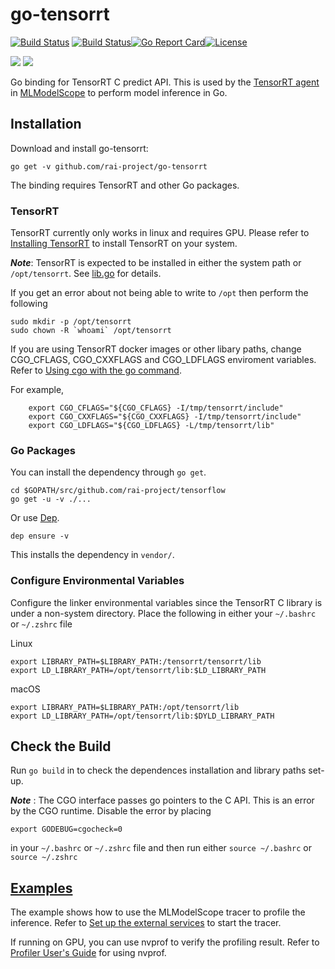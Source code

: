 # go-tensorrt

[![Build Status](https://dev.azure.com/dakkak/rai/_apis/build/status/go-tensorrt)](https://dev.azure.com/dakkak/rai/_build/latest?definitionId=18)
[![Build Status](https://travis-ci.org/rai-project/go-tensorrt.svg?branch=master)](https://travis-ci.org/rai-project/go-tensorrt)[![Go Report Card](https://goreportcard.com/badge/github.com/rai-project/go-tensorrt)](https://goreportcard.com/report/github.com/rai-project/go-tensorrt)[![License](https://img.shields.io/badge/License-Apache%202.0-blue.svg)](https://opensource.org/licenses/Apache-2.0)

[![](https://images.microbadger.com/badges/version/carml/go-tensorrt:amd64-cpu-latest.svg)](https://microbadger.com/images/carml/go-tensorrt:amd64-cpu-latest 'Get your own version badge on microbadger.com')
[![](https://images.microbadger.com/badges/version/carml/go-tensorrt:amd64-gpu-latest.svg)](https://microbadger.com/images/carml/go-tensorrt:amd64-gpu-latest 'Get your own version badge on microbadger.com')

Go binding for TensorRT C predict API.
This is used by the [TensorRT agent](https://github.com/rai-project/tensorrt) in [MLModelScope](mlmodelscope.org) to perform model inference in Go.

## Installation

Download and install go-tensorrt:

```
go get -v github.com/rai-project/go-tensorrt
```

The binding requires TensorRT and other Go packages.

### TensorRT

TensorRT currently only works in linux and requires GPU.
Please refer to [Installing TensorRT](https://docs.nvidia.com/deeplearning/sdk/tensorrt-install-guide/index.html) to install TensorRT on your system.

**_Note_**: TensorRT is expected to be installed in either the system path or `/opt/tensorrt`.
See [lib.go](lib.go) for details.

If you get an error about not being able to write to `/opt` then perform the following

```
sudo mkdir -p /opt/tensorrt
sudo chown -R `whoami` /opt/tensorrt
```

If you are using TensorRT docker images or other libary paths, change CGO_CFLAGS, CGO_CXXFLAGS and CGO_LDFLAGS enviroment variables. Refer to [Using cgo with the go command](https://golang.org/cmd/cgo/#hdr-Using_cgo_with_the_go_command).

For example,

```
    export CGO_CFLAGS="${CGO_CFLAGS} -I/tmp/tensorrt/include"
    export CGO_CXXFLAGS="${CGO_CXXFLAGS} -I/tmp/tensorrt/include"
    export CGO_LDFLAGS="${CGO_LDFLAGS} -L/tmp/tensorrt/lib"
```


### Go Packages

You can install the dependency through `go get`.

```
cd $GOPATH/src/github.com/rai-project/tensorflow
go get -u -v ./...
```

Or use [Dep](https://github.com/golang/dep).

```
dep ensure -v
```

This installs the dependency in `vendor/`.


### Configure Environmental Variables

Configure the linker environmental variables since the TensorRT C library is under a non-system directory. Place the following in either your `~/.bashrc` or `~/.zshrc` file

Linux
```
export LIBRARY_PATH=$LIBRARY_PATH:/tensorrt/tensorrt/lib
export LD_LIBRARY_PATH=/opt/tensorrt/lib:$LD_LIBRARY_PATH
```

macOS
```
export LIBRARY_PATH=$LIBRARY_PATH:/opt/tensorrt/lib
export LD_LIBRARY_PATH=/opt/tensorrt/lib:$DYLD_LIBRARY_PATH
```

## Check the Build

Run `go build` in to check the dependences installation and library paths set-up.

**_Note_** : The CGO interface passes go pointers to the C API. This is an error by the CGO runtime. Disable the error by placing

```
export GODEBUG=cgocheck=0
```

in your `~/.bashrc` or `~/.zshrc` file and then run either `source ~/.bashrc` or `source ~/.zshrc`


## [Examples](examples)

The example shows how to use the MLModelScope tracer to profile the inference.
Refer to [Set up the external services](https://docs.mlmodelscope.org/installation/source/external_services/) to start the tracer.

If running on GPU, you can use nvprof to verify the profiling result.
Refer to [Profiler User's Guide](https://docs.nvidia.com/cuda/profiler-users-guide/index.html) for using nvprof.

